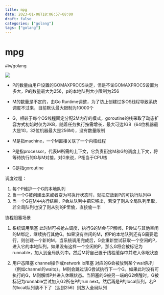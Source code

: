 ```yaml
---
title: mpg
date: 2023-01-08T18:06:57+08:00
draft: false
categories: ["golang"]
tags: ["golang"]
---
```


# mpg
#iv/golang

![](/images/batman.jpeg)

- P的数量由用户设置的GOMAXPROCS决定，但是不论GOMAXPROCS设置为多大，P的数量最大为256，p的本地队列大小限制为256
- M的数量是不定的，由Go Runtime调整，为了防止创建过多OS线程导致系统调度不过来，目前默认最大限制为10000个
- G，相较于每个OS线程固定分配2M内存的模式，goroutine的栈采取了动态扩容方式初始时仅为2KB，随着任务执行按需增长，最大可达1GB（64位机器最大是1G，32位机器最大是256M），没有数量限制

- M是指machine，一个M直接关联了一个内核线程
- P是指processor，代表M所需的上下文，它负责衔接M和G的调度上下文，将等待执行的G与M对接，对G来说，P相当于CPU核
- G是指goroutine

调度过程：
1. 每个P维护一个G的本地队列
2. 当一个G被创建出来或者变为可执行状态时，就把它放到P的可执行队列中
3. 当一个G在M中执行结束，P会从队列中把它移出，若没了则从全局队列里取，若全局队列也没了则从别的P里偷，直接偷一半

协程阻塞场景
1. 系统调用阻塞
此时M可被抢占调度，执行G的M会与P解绑，P尝试与其他空闲的M绑定，继续执行其他G。如果没有空闲的M，但P的本地队列还有G需要运行，则创建一个新的M。当系统调用完成后，G会重新尝试获取一个空闲的P，进入它的本地队列，如果没有这样一个空闲的P，那么G将会被标记为runnable，加入到全局队列中。然后M将自己置于线程缓存中并进入休眠状态

2. 用户态阻塞
channel操作或network io阻塞
对应的G会被放到某个wait队列（例如channel的waitq）。M则会跳过该G尝试执行下一个G。如果此时没有可执行的G，M则解绑P并进入休眠状态。当阻塞的G被另一端的G2唤醒时，G被标记为runnable尝试加入G2所在P的run next。然后再是P的local队列，若P的local队列装不下了（达到256）则放入全局队列

